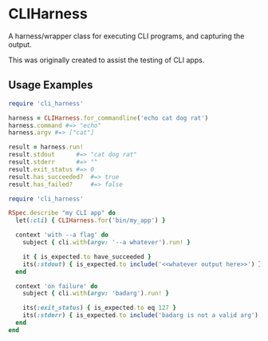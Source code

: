 # CLIHarness

A harness/wrapper class for executing CLI programs, and capturing the output.

This was originally created to assist the testing of CLI apps.


## Usage Examples

```ruby
require 'cli_harness'

harness = CLIHarness.for_commandline('echo cat dog rat')
harness.command #=> "echo"
harness.argv #=> ["cat"]

result = harness.run!
result.stdout      #=> "cat dog rat"
result.stderr      #=> ""
result.exit_status #=> 0
result.has_succeeded?  #=> true
result.has_failed?     #=> false
```

```ruby
require 'cli_harness'

RSpec.describe "my CLI app" do
  let(:cli) { CLIHarness.for('bin/my_app') }

  context 'with --a flag' do
    subject { cli.with(argv: '--a whatever').run! }

    it { is_expected.to have_succeeded }
    its(:stdout) { is_expected.to include('<<whatever output here>>') }
  end

  context 'on failure' do
    subject { cli.with(argv: 'badarg').run! }

    its(:exit_status) { is_expected.to eq 127 }
    its(:stderr) { is_expected.to include('badarg is not a valid arg') }
  end
end
```
